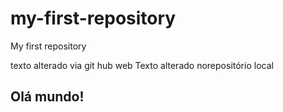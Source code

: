 # my-first-repository
My first repository

texto alterado via git hub web
Texto alterado norepositório local

## Olá mundo!
